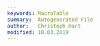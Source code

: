 ```yaml
---
keywords: MacroTable
summary:  Autogenerated File
author:   Christoph Hart
modified: 18.03.2019
---
```

